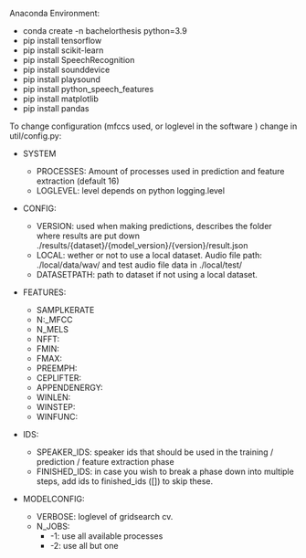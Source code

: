 Anaconda Environment: 
- conda create -n bachelorthesis python=3.9
- pip install tensorflow
- pip install scikit-learn
- pip install SpeechRecognition 
- pip install sounddevice
- pip install playsound
- pip install python_speech_features
- pip install matplotlib
- pip install pandas



[comment]: <> (- pip install pyannote.db.voxceleb)


To change configuration (mfccs used, or loglevel in the software ) change in  util/config.py:
- SYSTEM
    - PROCESSES: Amount of processes used in prediction and feature extraction (default 16)
    - LOGLEVEL: level depends on python logging.level
- CONFIG:
    - VERSION: used when making predictions, describes the folder where results are put down ./results/{dataset}/{model_version}/{version}/result.json
    - LOCAL: wether or not to use a local dataset. Audio file path: ./local/data/wav/ and  test audio file data in ./local/test/
    - DATASETPATH: path to dataset if not using a local dataset.
    
- FEATURES:
    - SAMPLKERATE 
    - N:_MFCC 
    - N_MELS
    - NFFT:
    - FMIN:
    - FMAX:
    - PREEMPH:
    - CEPLIFTER:
    - APPENDENERGY:
    - WINLEN:
    - WINSTEP:
    - WINFUNC:
    
- IDS:
    - SPEAKER_IDS: speaker ids that should be used in the training / prediction / feature extraction phase
    - FINISHED_IDS: in case you wish to break a phase down into multiple steps, add ids to finished_ids ([]) to skip these.
    
- MODELCONFIG:
    - VERBOSE: loglevel of gridsearch cv. 
    - N_JOBS: 
      - -1: use all available processes 
      - -2: use all but one
    